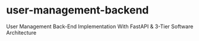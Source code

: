 # user-management-backend
User Management Back-End Implementation With FastAPI &amp; 3-Tier Software Architecture
